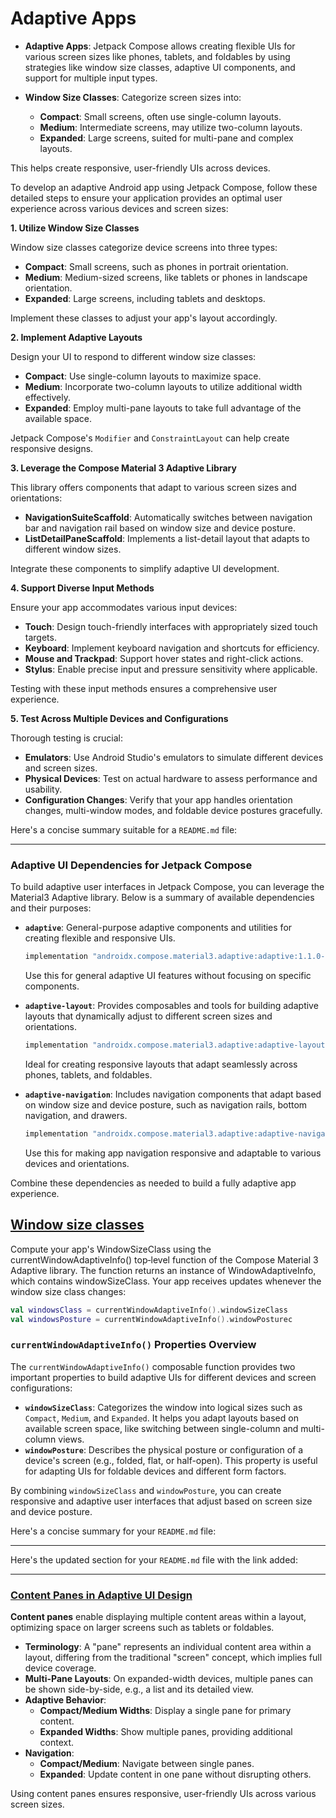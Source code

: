 # Adaptive Apps

- **Adaptive Apps**: Jetpack Compose allows creating flexible UIs for various screen sizes like phones, tablets, and foldables by using strategies like window size classes, adaptive UI components, and support for multiple input types.

- **Window Size Classes**: Categorize screen sizes into:
  - **Compact**: Small screens, often use single-column layouts.
  - **Medium**: Intermediate screens, may utilize two-column layouts.
  - **Expanded**: Large screens, suited for multi-pane and complex layouts.

This helps create responsive, user-friendly UIs across devices.


To develop an adaptive Android app using Jetpack Compose, follow these detailed steps to ensure your application provides an optimal user experience across various devices and screen sizes:

**1. Utilize Window Size Classes**

Window size classes categorize device screens into three types:

- **Compact**: Small screens, such as phones in portrait orientation.
- **Medium**: Medium-sized screens, like tablets or phones in landscape orientation.
- **Expanded**: Large screens, including tablets and desktops.

Implement these classes to adjust your app's layout accordingly.

**2. Implement Adaptive Layouts**

Design your UI to respond to different window size classes:

- **Compact**: Use single-column layouts to maximize space.
- **Medium**: Incorporate two-column layouts to utilize additional width effectively.
- **Expanded**: Employ multi-pane layouts to take full advantage of the available space.

Jetpack Compose's `Modifier` and `ConstraintLayout` can help create responsive designs.

**3. Leverage the Compose Material 3 Adaptive Library**

This library offers components that adapt to various screen sizes and orientations:

- **NavigationSuiteScaffold**: Automatically switches between navigation bar and navigation rail based on window size and device posture.
- **ListDetailPaneScaffold**: Implements a list-detail layout that adapts to different window sizes.

Integrate these components to simplify adaptive UI development.

**4. Support Diverse Input Methods**

Ensure your app accommodates various input devices:

- **Touch**: Design touch-friendly interfaces with appropriately sized touch targets.
- **Keyboard**: Implement keyboard navigation and shortcuts for efficiency.
- **Mouse and Trackpad**: Support hover states and right-click actions.
- **Stylus**: Enable precise input and pressure sensitivity where applicable.

Testing with these input methods ensures a comprehensive user experience.

**5. Test Across Multiple Devices and Configurations**

Thorough testing is crucial:

- **Emulators**: Use Android Studio's emulators to simulate different devices and screen sizes.
- **Physical Devices**: Test on actual hardware to assess performance and usability.
- **Configuration Changes**: Verify that your app handles orientation changes, multi-window modes, and foldable device postures gracefully.

Here's a concise summary suitable for a `README.md` file:

---

### Adaptive UI Dependencies for Jetpack Compose

To build adaptive user interfaces in Jetpack Compose, you can leverage the Material3 Adaptive library. Below is a summary of available dependencies and their purposes:

- **`adaptive`**: General-purpose adaptive components and utilities for creating flexible and responsive UIs.
  ```gradle
  implementation "androidx.compose.material3.adaptive:adaptive:1.1.0-alpha06"
  ```
  Use this for general adaptive UI features without focusing on specific components.

- **`adaptive-layout`**: Provides composables and tools for building adaptive layouts that dynamically adjust to different screen sizes and orientations.
  ```gradle
  implementation "androidx.compose.material3.adaptive:adaptive-layout:1.1.0-alpha06"
  ```
  Ideal for creating responsive layouts that adapt seamlessly across phones, tablets, and foldables.

- **`adaptive-navigation`**: Includes navigation components that adapt based on window size and device posture, such as navigation rails, bottom navigation, and drawers.
  ```gradle
  implementation "androidx.compose.material3.adaptive:adaptive-navigation:1.1.0-alpha06"
  ```
  Use this for making app navigation responsive and adaptable to various devices and orientations.

Combine these dependencies as needed to build a fully adaptive app experience.
## [Window size classes](https://developer.android.com/develop/ui/compose/building-adaptive-apps#window_size_classes)
Compute your app's WindowSizeClass using the currentWindowAdaptiveInfo() top‑level function of the Compose Material 3 Adaptive library. The function returns an instance of WindowAdaptiveInfo, which contains windowSizeClass. Your app receives updates whenever the window size class changes:
  ```kotlin
  val windowsClass = currentWindowAdaptiveInfo().windowSizeClass
val windowsPosture = currentWindowAdaptiveInfo().windowPosturec
  ```
### `currentWindowAdaptiveInfo()` Properties Overview

The `currentWindowAdaptiveInfo()` composable function provides two important properties to build adaptive UIs for different devices and screen configurations:

- **`windowSizeClass`**: Categorizes the window into logical sizes such as `Compact`, `Medium`, and `Expanded`. It helps you adapt layouts based on available screen space, like switching between single-column and multi-column views.
- **`windowPosture`**: Describes the physical posture or configuration of a device's screen (e.g., folded, flat, or half-open). This property is useful for adapting UIs for foldable devices and different form factors.

By combining `windowSizeClass` and `windowPosture`, you can create responsive and adaptive user interfaces that adjust based on screen size and device posture.

Here's a concise summary for your `README.md` file:

---

Here's the updated section for your `README.md` file with the link added:

---

### [Content Panes in Adaptive UI Design](https://developer.android.com/develop/ui/compose/building-adaptive-apps#content_panes)

**Content panes** enable displaying multiple content areas within a layout, optimizing space on larger screens such as tablets or foldables.

- **Terminology**: A "pane" represents an individual content area within a layout, differing from the traditional "screen" concept, which implies full device coverage.
- **Multi-Pane Layouts**: On expanded-width devices, multiple panes can be shown side-by-side, e.g., a list and its detailed view.
- **Adaptive Behavior**: 
  - **Compact/Medium Widths**: Display a single pane for primary content.
  - **Expanded Widths**: Show multiple panes, providing additional context.
- **Navigation**: 
  - **Compact/Medium**: Navigate between single panes.
  - **Expanded**: Update content in one pane without disrupting others.

Using content panes ensures responsive, user-friendly UIs across various screen sizes.

